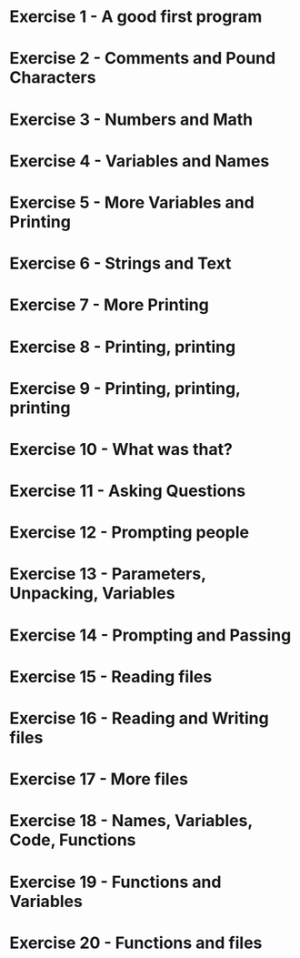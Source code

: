 # Exercise 1 - A good first program
# Exercise 2 - Comments and Pound Characters
# Exercise 3 - Numbers and Math
# Exercise 4 - Variables and Names
# Exercise 5 - More Variables and Printing
# Exercise 6 - Strings and Text
# Exercise 7 - More Printing
# Exercise 8 - Printing, printing
# Exercise 9 - Printing, printing, printing
# Exercise 10 - What was that?
# Exercise 11 - Asking Questions
# Exercise 12 - Prompting people
# Exercise 13 - Parameters, Unpacking, Variables
# Exercise 14 - Prompting and Passing
# Exercise 15 - Reading files
# Exercise 16 - Reading and Writing files
# Exercise 17 - More files
# Exercise 18 - Names, Variables, Code, Functions
# Exercise 19 - Functions and Variables
# Exercise 20 - Functions and files
